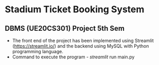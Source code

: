 # Stadium Ticket Booking System
## DBMS (UE20CS301) Project 5th Sem

* The front end of the project has been implemented using Streamlit (https://streamlit.io/) and the backend using MySQL with Python programming language.
* Command to execute the program - _streamlit_ run main.py
